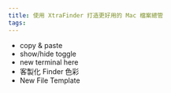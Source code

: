 ```yaml
---
title: 使用 XtraFinder 打造更好用的 Mac 檔案總管
tags:
---
```


<!-- 大綱 -->
* copy & paste
* show/hide toggle
* new terminal here
* 客製化 Finder 色彩
* New File Template
<!-- end -->